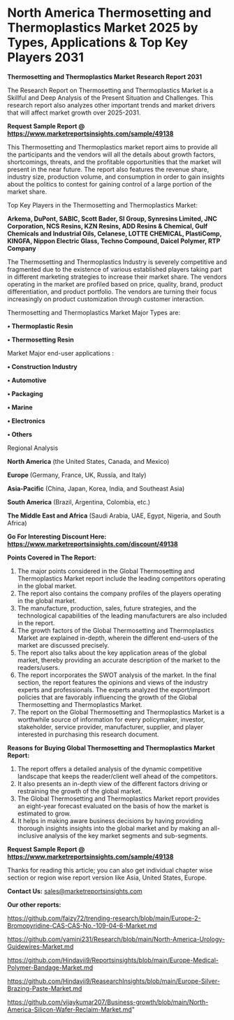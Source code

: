 # North America Thermosetting and Thermoplastics Market 2025 by Types, Applications & Top Key Players 2031

<strong>Thermosetting and Thermoplastics Market Research Report 2031</strong>

The Research Report on Thermosetting and Thermoplastics Market is a Skillful and Deep Analysis of the Present Situation and Challenges. This research report also analyzes other important trends and market drivers that will affect market growth over 2025-2031.

<strong>Request Sample Report @ <a href=https://www.marketreportsinsights.com/sample/49138>https://www.marketreportsinsights.com/sample/49138</a></strong>

This Thermosetting and Thermoplastics market report aims to provide all the participants and the vendors will all the details about growth factors, shortcomings, threats, and the profitable opportunities that the market will present in the near future. The report also features the revenue share, industry size, production volume, and consumption in order to gain insights about the politics to contest for gaining control of a large portion of the market share.

Top Key Players in the Thermosetting and Thermoplastics Market:

<strong>Arkema, DuPont, SABIC, Scott Bader, SI Group, Synresins Limited, JNC Corporation, NCS Resins, KZN Resins, ADD Resins & Chemical, Gulf Chemicals and Industrial Oils, Celanese, LOTTE CHEMICAL, PlastiComp, KINGFA, Nippon Electric Glass, Techno Compound, Daicel Polymer, RTP Company</strong>

The Thermosetting and Thermoplastics Industry is severely competitive and fragmented due to the existence of various established players taking part in different marketing strategies to increase their market share. The vendors operating in the market are profiled based on price, quality, brand, product differentiation, and product portfolio. The vendors are turning their focus increasingly on product customization through customer interaction.

Thermosetting and Thermoplastics Market Major Types are:

<strong>•  Thermoplastic Resin

•  Thermosetting Resin</strong>

Market Major end-user applications :

<strong>•  Construction Industry

•  Automotive

•  Packaging

•  Marine

•  Electronics

•  Others</strong>

Regional Analysis

</u><strong><b>North America</b></strong> (the United States, Canada, and Mexico)

<strong><b>Europe </b></strong>(Germany, France, UK, Russia, and Italy)

<strong><b>Asia-Pacific</b></strong> (China, Japan, Korea, India, and Southeast Asia)

<strong><b>South America</b></strong> (Brazil, Argentina, Colombia, etc.)

<strong><b>The Middle East and Africa</b></strong> (Saudi Arabia, UAE, Egypt, Nigeria, and South Africa)

<strong>Go For Interesting Discount Here: <a href=https://www.marketreportsinsights.com/discount/49138>https://www.marketreportsinsights.com/discount/49138</a></strong>

<strong>Points Covered in The Report:</strong>
<ol>
  <li>The major points considered in the Global Thermosetting and Thermoplastics Market report include the leading competitors operating in the global market.</li>
  <li>The report also contains the company profiles of the players operating in the global market.</li>
  <li>The manufacture, production, sales, future strategies, and the technological capabilities of the leading manufacturers are also included in the report.</li>
  <li>The growth factors of the Global Thermosetting and Thermoplastics Market are explained in-depth, wherein the different end-users of the market are discussed precisely.</li>
  <li>The report also talks about the key application areas of the global market, thereby providing an accurate description of the market to the readers/users.</li>
  <li>The report incorporates the SWOT analysis of the market. In the final section, the report features the opinions and views of the industry experts and professionals. The experts analyzed the export/import policies that are favorably influencing the growth of the Global Thermosetting and Thermoplastics Market.</li>
  <li>The report on the Global Thermosetting and Thermoplastics Market is a worthwhile source of information for every policymaker, investor, stakeholder, service provider, manufacturer, supplier, and player interested in purchasing this research document.</li>
</ol>
<strong>Reasons for Buying Global Thermosetting and Thermoplastics Market Report:</strong>

<ol>
  <li>The report offers a detailed analysis of the dynamic competitive landscape that keeps the reader/client well ahead of the competitors.</li>
  <li>It also presents an in-depth view of the different factors driving or restraining the growth of the global market.</li>
  <li>The Global Thermosetting and Thermoplastics Market report provides an eight-year forecast evaluated on the basis of how the market is estimated to grow.</li>
  <li>It helps in making aware business decisions by having providing thorough insights insights into the global market and by making an all-inclusive analysis of the key market segments and sub-segments.</li>
</ol>
<strong>Request Sample Report @ <a href=https://www.marketreportsinsights.com/sample/49138>https://www.marketreportsinsights.com/sample/49138</a></strong>


Thanks for reading this article; you can also get individual chapter wise section or region wise report version like Asia, United States, Europe.

<strong>Contact Us:</strong>
sales@marketreportsinsights.com

<strong>Our other reports:</strong>

<a href=https://github.com/faizy72/trending-research/blob/main/Europe-2-Bromopyridine-CAS-CAS-No.-109-04-6-Market.md>https://github.com/faizy72/trending-research/blob/main/Europe-2-Bromopyridine-CAS-CAS-No.-109-04-6-Market.md</a>

<a href=https://github.com/yamini231/Research/blob/main/North-America-Urology-Guidewires-Market.md>https://github.com/yamini231/Research/blob/main/North-America-Urology-Guidewires-Market.md</a>

<a href=https://github.com/Hindavii9/Reportsinsights/blob/main/Europe-Medical-Polymer-Bandage-Market.md>https://github.com/Hindavii9/Reportsinsights/blob/main/Europe-Medical-Polymer-Bandage-Market.md</a>

<a href=https://github.com/Hindavii9/ReasearchInsights/blob/main/Europe-Silver-Brazing-Paste-Market.md>https://github.com/Hindavii9/ReasearchInsights/blob/main/Europe-Silver-Brazing-Paste-Market.md</a>

<a href=https://github.com/vijaykumar207/Business-growth/blob/main/North-America-Silicon-Wafer-Reclaim-Market.md>https://github.com/vijaykumar207/Business-growth/blob/main/North-America-Silicon-Wafer-Reclaim-Market.md</a>"
